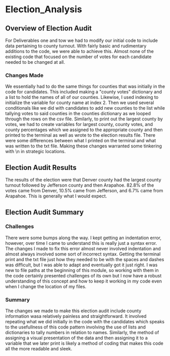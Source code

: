 # Election_Analysis

## Overview of Election Audit
For Deliverables one and tow we had to modify our initial code to include data pertaining to county turnout. With fairly basic and rudimentary additions to the code, we were able to achieve this. Almost none of the existing code that focused on the number of votes for each candidate needed to be changed at all. 

### Changes Made
We essentially had to do the same things for counties that was initially in the code for candidates. This included making a "county votes" dictionary and a list to hold the names of all of our counties. Likewise, I used indexing to initialize the variable for county name at index 2. Then we used several conditionals like we did with candidates to add new counties to the list while tallying votes to said counties in the counties dictionary as we looped through the rows on the csv file. Similarly, to print out the largest county by votes, we had to create variables for largest county, county votes, and county percentages which  we assigned to the appropriate county and then printed to the terminal as well as wrote to the election results file. There were some differences between what I printed on the terminal and what was written to the txt file. Making these changes warranted some tinkering with \n in strategic locations.

## Election Audit Results
The results of the election were that Denver county had the largest county turnout followed by Jefferson county and then Arapahoe. 82.8% of the votes came from Denver, 10.5% came from Jefferson, and 6.7% came from Arapahoe. This is generally what I would expect.

## Election Audit Summary

### Challenges
There were some bumps along the way. I kept getting an indentation error, however, over time I came to understand this is really just a syntax error. The changes I made to fix this error almost never involved indentation and almost always involved some sort of incorrect syntax. Getting the terminal print and the txt file just how they needed to be with the spaces and dashes was difficult, but I was able to adapt and eventually got it just right. I was new to file paths at the beginning of this module, so working with them in the code certainly presented challenges of its own but I now have a robust understanding of this concept and how to keep it working in my code even when I change the location of my files.

### Summary
The changes we made to make this election audit include county information wasa relatively painless and straightforward. It involved repeating what we did initially in the code with the candidates which speaks to the usefullness of this code pattern involving the use of lists and dictionaries to tally numbers in relation to names. Similarly, the method of assigning a visual presentation of the data and then assigning it to a variable that we later print is likely a method of coding that makes this code all the more readable and sleek.
